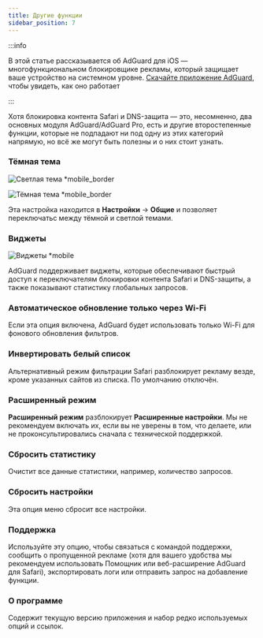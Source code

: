 ```yaml
---
title: Другие функции
sidebar_position: 7
---
```


:::info

В этой статье рассказывается об AdGuard для iOS — многофункциональном блокировщике рекламы, который защищает ваше устройство на системном уровне. [Скачайте приложение AdGuard](https://agrd.io/download-kb-adblock), чтобы увидеть, как оно работает

:::

Хотя блокировка контента Safari и DNS-защита — это, несомненно, два основных модуля AdGuard/AdGuard Pro, есть и другие второстепенные функции, которые не подпадают ни под одну из этих категорий напрямую, но всё же могут быть полезны и о них стоит узнать.

### **Тёмная тема**

![Светлая тема \*mobile\_border](https://cdn.adtidy.org/content/kb/ad_blocker/ios/light_mode_ru.png)

![Тёмная тема \*mobile\_border](https://cdn.adtidy.org/blog/new/bgko8homedark.jpeg)

Эта настройка находится в **Настройки** → **Общие** и позволяет переключатьс между тёмной и светлой темами.

### **Виджеты**

![Виджеты \*mobile](https://cdn.adtidy.org/public/Adguard/Release_notes/iOS/v4.0/widget_ru.jpg)

AdGuard поддерживает виджеты, которые обеспечивают быстрый доступ к переключателям блокировки контента Safari и DNS-защиты, а также показывают статистику глобальных запросов.

### **Автоматическое обновление только через Wi-Fi**

Если эта опция включена, AdGuard будет использовать только Wi-Fi для фонового обновления фильтров.

### **Инвертировать белый список**

Альтернативный режим фильтрации Safari разблокирует рекламу везде, кроме указанных сайтов из списка. По умолчанию отключён.

### **Расширенный режим**

**Расширенный режим** разблокирует **Расширенные настройки**. Мы не рекомендуем включать их, если вы не уверены в том, что делаете, или не проконсультировались сначала с технической поддержкой.

### **Сбросить статистику**

Очистит все данные статистики, например, количество запросов.

### **Сбросить настройки**

Эта опция меню сбросит все настройки.

### **Поддержка**

Используйте эту опцию, чтобы связаться с командой поддержки, сообщить о пропущенной рекламе (хотя для вашего удобства мы рекомендуем использовать Помощник или веб-расширение AdGuard для Safari), экспортировать логи или отправить запрос на добавление функции.

### **О программе**

Содержит текущую версию приложения и набор редко используемых опций и ссылок.
